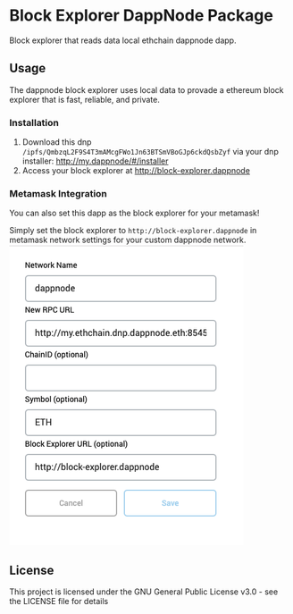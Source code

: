 # Block Explorer DappNode Package

Block explorer that reads data local ethchain dappnode dapp.

## Usage
The dappnode block explorer uses local data to provade a ethereum block explorer that is fast, reliable, and private.

### Installation
1. Download this dnp `/ipfs/QmbzqL2F9S4T3mAMcgFWo1Jn63BTSmVBoGJp6ckdQsbZyf` via your dnp installer: http://my.dappnode/#/installer
2. Access your block explorer at http://block-explorer.dappnode

### Metamask Integration
You can also set this dapp as the block explorer for your metamask!

Simply set the block explorer to `http://block-explorer.dappnode` in metamask network settings for your custom dappnode network.
![metamask-network-settings](./metamask-network-settings.png)

## License
This project is licensed under the GNU General Public License v3.0 - see the LICENSE file for details
